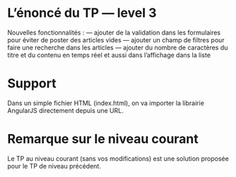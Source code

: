 # L’énoncé du TP — level 3

Nouvelles fonctionnalités :
— ajouter de la validation dans les formulaires pour éviter de poster des articles vides
— ajouter un champ de filtres pour faire une recherche dans les articles
— ajouter du nombre de caractères du titre et du contenu en temps réel et aussi dans l’affichage dans la liste

# Support

Dans un simple fichier HTML (index.html), on va importer la librairie AngularJS directement depuis une URL.

# Remarque sur le niveau courant

Le TP au niveau courant (sans vos modifications) est une solution proposée pour le TP de niveau précédent.